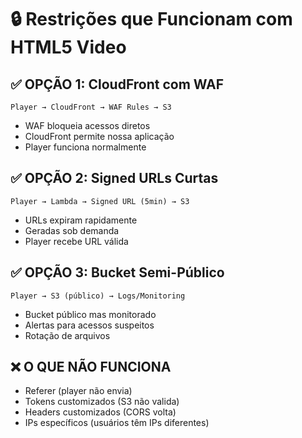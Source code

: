 # 🔒 Restrições que Funcionam com HTML5 Video

## ✅ OPÇÃO 1: CloudFront com WAF
```
Player → CloudFront → WAF Rules → S3
```
- WAF bloqueia acessos diretos
- CloudFront permite nossa aplicação
- Player funciona normalmente

## ✅ OPÇÃO 2: Signed URLs Curtas
```
Player → Lambda → Signed URL (5min) → S3
```
- URLs expiram rapidamente
- Geradas sob demanda
- Player recebe URL válida

## ✅ OPÇÃO 3: Bucket Semi-Público
```
Player → S3 (público) → Logs/Monitoring
```
- Bucket público mas monitorado
- Alertas para acessos suspeitos
- Rotação de arquivos

## ❌ O QUE NÃO FUNCIONA
- Referer (player não envia)
- Tokens customizados (S3 não valida)
- Headers customizados (CORS volta)
- IPs específicos (usuários têm IPs diferentes)